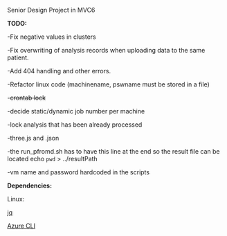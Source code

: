 Senior Design Project in MVC6

**TODO:**

-Fix negative values in clusters

-Fix overwriting of analysis records when uploading data to the same patient.

-Add 404 handling and other errors.

-Refactor linux code (machinename, pswname must be stored in a file)

-~~crontab lock~~

-decide static/dynamic job number per machine

-lock analysis that has been already processed

-three.js and .json

-the run_pfromd.sh has to have this line at the end so the result file can be located
echo `pwd` > ../resultPath

-vm name and password hardcoded in the scripts

**Dependencies:**

Linux: 

[jq](https://stedolan.github.io/jq/)

[Azure CLI](https://azure.microsoft.com/en-us/documentation/articles/xplat-cli-install/)
